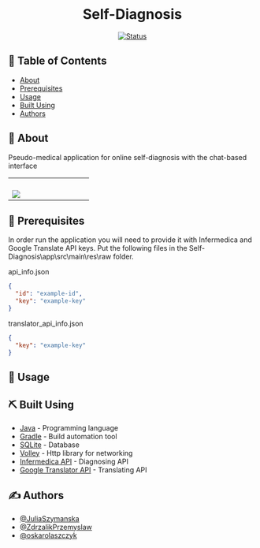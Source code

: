 
<p align="center">
    <img src="https://user-images.githubusercontent.com/57731778/111080312-345cf900-84fe-11eb-9bdb-bc9ac096c0f7.gif"
     alt=""/>
</p>


<h1 align="center">Self-Diagnosis</h1>

<div align="center">

[![Status](https://img.shields.io/badge/status-finished-success.svg)]()

</div>

## 📝 Table of Contents

- [About](#about)
- [Prerequisites](#prerequisites)
- [Usage](#usage)
- [Built Using](#built_using)
- [Authors](#authors)

## 🧐 About <a name = "about"></a>

Pseudo-medical application for online self-diagnosis with the chat-based interface

<table cellpadding="0" cellspacing="0" border="0">
    <tr>
    <td><p align="center"></p></td>
    <td><p align="center"></p></td>
        <td><p align="center"></p></td>
        <td><p align="center"></p></td>
    </tr>
  <tr>
    <td width="100" ><img src="https://user-images.githubusercontent.com/57731778/111079884-548bb880-84fc-11eb-8774-e471c6e657ea.gif"
     /></td>
    <td><img src="https://user-images.githubusercontent.com/57731778/111079886-56557c00-84fc-11eb-995c-53782b4cbbb6.gif"
     alt=""/></td>
      <td><img src="https://user-images.githubusercontent.com/57731778/111079887-581f3f80-84fc-11eb-9b55-37c7c501bcb5.gif"
     alt=""/></td>
      <td ><img src="https://user-images.githubusercontent.com/57731778/111079888-59506c80-84fc-11eb-8fa2-b3b7f0ee1813.gif"
     alt=""/></td>
  </tr>
 </table>


## 🔑 Prerequisites <a name = "prerequisites"></a>

In order run the application you will need to provide it with Infermedica and Google Translate API keys. Put the following files in the Self-Diagnosis\app\src\main\res\raw folder. 

api_info.json
```JSON
{
  "id": "example-id",
  "key": "example-key"
}
```

translator_api_info.json
```JSON
{
  "key": "example-key"
}
```



## 🎈 Usage <a name="usage"></a>




## ⛏️ Built Using <a name = "built_using"></a>

- [Java](www.java.com) - Programming language
- [Gradle](gradle.org) - Build automation tool
- [SQLite](https://www.sqlite.org/index.html) - Database
- [Volley](https://github.com/google/volley) - Http library for networking
- [Infermedica API](https://infermedica.com/) - Diagnosing API
- [Google Translator API](https://cloud.google.com/translate) - Translating API

## ✍️ Authors <a name = "authors"></a>

- [@JuliaSzymanska](https://github.com/JuliaSzymanska)
- [@ZdrzalikPrzemyslaw](https://github.com/ZdrzalikPrzemyslaw)
- [@oskarolaszczyk](https://github.com/oskarolaszczyk)
